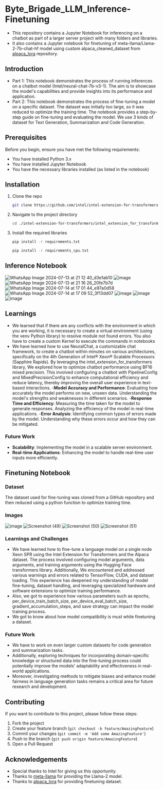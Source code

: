 # Byte_Brigade_LLM_Inference-Finetuning

- This repository contains a Jupyter Notebook for inferencing on a chatbot as part of a larger server project with many folders and libraries.
- It also contains a Jupyter notebook for finetuning of meta-llama/Llama-2-7b-chat-hf model using custom alpaca_cleaned_dataset from [alpaca_lora](https://github.com/tloen/alpaca-lora) repository.

## Introduction
- Part 1: This notebook demonstrates the process of running inferences on a chatbot model (Intel/neural-chat-7b-v3-1). The aim is to showcase the model's capabilities and provide insights into its performance and application.
- Part 2: This notebook demonstrates the process of fine-tuning a model on a specific dataset. The dataset was initially too large, so it was reduced to optimize the training time. The notebook provides a step-by-step guide on fine-tuning and evaluating the model. We use 3 kinds of dataset for Text Generation, Summarization and Code Generation. 

## Prerequisites

Before you begin, ensure you have met the following requirements:
- You have installed Python 3.x
- You have installed Jupyter Notebook
- You have the necessary libraries installed (as listed in the notebook)

## Installation

1. Clone the repo
    ```sh
    git clone https://github.com/intel/intel-extension-for-transformers.git
    ```

2. Navigate to the project directory
    ```sh
    cd ./intel-extension-for-transformers/intel_extension_for_transformers/neural_chat/
    ```

3. Install the required libraries
    ```sh
    pip install -r requirements.txt
    ```
    ```sh
    pip install -r requirements_cpu.txt
    ```

## Inference Notebook
![WhatsApp Image 2024-07-13 at 21 12 40_d3e1ab10](https://github.com/user-attachments/assets/dd11ec30-16e3-44a5-84d9-7f48f3b6a537)
![image](https://github.com/user-attachments/assets/db8cbed8-9d47-4a19-91a8-9b25380aa5ad)
![WhatsApp Image 2024-07-13 at 21 16 26_20fe7b7d](https://github.com/user-attachments/assets/3792d8c3-8e10-43d4-9f3d-56e0dcebc462)
![WhatsApp Image 2024-07-14 at 17 01 44_e97a0d58](https://github.com/user-attachments/assets/9c4ef8c3-80ee-4ae6-8dbb-6393849578ee)
![WhatsApp Image 2024-07-14 at 17 09 52_3f13dd07](https://github.com/user-attachments/assets/49e1e2ed-4e8c-4f85-9976-a74a55860a8f)
![image](https://github.com/user-attachments/assets/bf078546-ab11-4cb4-bc63-7042e07304c6)
![image](https://github.com/user-attachments/assets/e26d6fc3-604d-4f3f-851a-1f0901b325d0)
![image](https://github.com/user-attachments/assets/7a3e5339-ef5c-4007-8a0a-5b5e0d82f164)




## Learnings
- We learned that if there are any conflicts with the environment in which you are working, it is necessary to create a virtual environment (using the venv Python library) to resolve module not found errors. You also have to create a custom Kernel to execute the commands in notebooks
- We have learned how to use NeuralChat, a customizable chat framework, to create a chatbot within minutes on various architectures, specifically on the 4th Generation of Intel® Xeon® Scalable Processors (Sapphire Rapids). By leveraging the intel_extension_for_transformers library, We explored how to optimize chatbot performance using BF16 mixed precision. This involved configuring a chatbot with PipelineConfig and MixedPrecisionConfig to enhance computational efficiency and reduce latency, thereby improving the overall user experience in text-based interactions.
-**Model Accuracy and Performance**:
Evaluating how accurately the model performs on new, unseen data.
Understanding the model's strengths and weaknesses in different scenarios.
-**Response Time and Efficiency**:
Measuring the time taken for the model to generate responses.
Analyzing the efficiency of the model in real-time applications.
-**Error Analysis**:
Identifying common types of errors made by the model.
Understanding why these errors occur and how they can be mitigated.

### Future Work

- **Scalability**: Implementing the model in a scalable server environment.
- **Real-time Applications**: Enhancing the model to handle real-time user inputs more efficiently.


## Finetuning Notebook

### Dataset
The dataset used for fine-tuning was cloned from a GitHub repository and then reduced using a python function to optimize training time.

### Images
![image](https://github.com/user-attachments/assets/c19a6c2b-9014-4f1f-9ea1-8ed2d4f9aa98)
![Screenshot (49)](https://github.com/user-attachments/assets/b919daab-f32d-41e5-ab4c-b0bfb0c3158d)
![Screenshot (50)](https://github.com/user-attachments/assets/60d1f2d6-842e-4221-8da7-fab79a9e6948)
![Screenshot (51)](https://github.com/user-attachments/assets/a72a6e1f-5c29-4987-bf5c-cf16fca9f28c)

### Learnings and Challenges
- We have learned how to fine-tune a language model on a single node Xeon SPR using the Intel Extension for Transformers and the Alpaca dataset. The process involved configuring model arguments, data arguments, and training arguments using the Hugging Face transformers library. Additionally, We encountered and addressed various warnings and errors related to TensorFlow, CUDA, and dataset loading. This experience has deepened my understanding of model fine-tuning, dataset handling, and leveraging specialized hardware and software extensions to optimize training performance.
- Also, we got to experience how various parameters such as epochs, per_device_train_batch_size, per_device_eval_batch_size, gradient_accumulation_steps, and save strategy can impact the model training process.
- We got to know about how model compatibility is must while finetuning a dataset.

### Future Work
- We have to work on even larger custom datasets for code generation and summarization tasks.
- Additionally, exploring techniques for incorporating domain-specific knowledge or structured data into the fine-tuning process could potentially improve the models' adaptability and effectiveness in real-world applications.
- Moreover, investigating methods to mitigate biases and enhance model fairness in language generation tasks remains a critical area for future research and development.
  
## Contributing

If you want to contribute to this project, please follow these steps:
1. Fork the project
2. Create your feature branch (`git checkout -b feature/AmazingFeature`)
3. Commit your changes (`git commit -m 'Add some AmazingFeature'`)
4. Push to the branch (`git push origin feature/AmazingFeature`)
5. Open a Pull Request


## Acknowledgements
- Special thanks to Intel for giving us this opportunity.
- Thanks to [meta-llama](https://huggingface.co/meta-llama/Llama-2-7b-chat-hf) for providing the Llama-2 model.
- Thanks to [alpaca_lora](https://github.com/tloen/alpaca-lora) for providing finetuning dataset.
